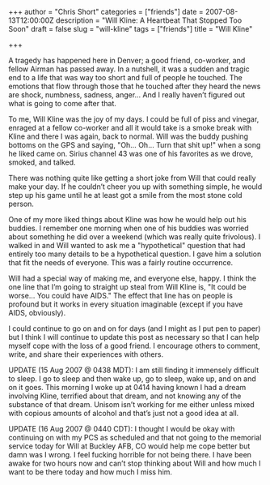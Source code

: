 +++
author = "Chris Short"
categories = ["friends"]
date = 2007-08-13T12:00:00Z
description = "Will Kline: A Heartbeat That Stopped Too Soon"
draft = false
slug = "will-kline"
tags = ["friends"]
title = "Will Kline"

+++

A tragedy has happened here in Denver; a good friend, co-worker, and fellow Airman has passed away. In a nutshell, it was a sudden and tragic end to a life that was way too short and full of people he touched. The emotions that flow through those that he touched after they heard the news are shock, numbness, sadness, anger… And I really haven’t figured out what is going to come after that.

To me, Will Kline was the joy of my days. I could be full of piss and vinegar, enraged at a fellow co-worker and all it would take is a smoke break with Kline and there I was again, back to normal. Will was the buddy pushing bottoms on the GPS and saying, "Oh… Oh… Turn that shit up!" when a song he liked came on. Sirius channel 43 was one of his favorites as we drove, smoked, and talked.

There was nothing quite like getting a short joke from Will that could really make your day. If he couldn’t cheer you up with something simple, he would step up his game until he at least got a smile from the most stone cold person.

One of my more liked things about Kline was how he would help out his buddies. I remember one morning when one of his buddies was worried about something he did over a weekend (which was really quite frivolous). I walked in and Will wanted to ask me a "hypothetical" question that had entirely too many details to be a hypothetical question. I gave him a solution that fit the needs of everyone. This was a fairly routine occurrence.

Will had a special way of making me, and everyone else, happy. I think the one line that I’m going to straight up steal from Will Kline is, "It could be worse... You could have AIDS." The effect that line has on people is profound but it works in every situation imaginable (except if you have AIDS, obviously).

I could continue to go on and on for days (and I might as I put pen to paper) but I think I will continue to update this post as necessary so that I can help myself cope with the loss of a good friend. I encourage others to comment, write, and share their experiences with others.

UPDATE (15 Aug 2007 @ 0438 MDT): I am still finding it immensely difficult to sleep. I go to sleep and then wake up, go to sleep, wake up, and on and on it goes. This morning I woke up at 0414 having known I had a dream involving Kline, terrified about that dream, and not knowing any of the substance of that dream. Unisom isn’t working for me either unless mixed with copious amounts of alcohol and that’s just not a good idea at all.

UPDATE (16 Aug 2007 @ 0440 CDT): I thought I would be okay with continuing on with my PCS as scheduled and that not going to the memorial service today for Will at Buckley AFB, CO would help me cope better but damn was I wrong. I feel fucking horrible for not being there. I have been awake for two hours now and can’t stop thinking about Will and how much I want to be there today and how much I miss him.
